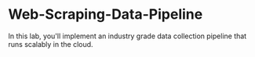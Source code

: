 # Web-Scraping-Data-Pipeline
In this lab, you'll implement an industry grade data collection pipeline that runs scalably in the cloud.
